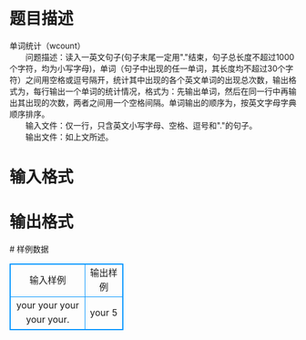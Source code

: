 # 

 
 # 题目描述 
<p>
单词统计（wcount）<br>　　问题描述：读入一英文句子(句子末尾一定用"."结束，句子总长度不超过1000个字符，均为小写字母)，单词（句子中出现的任一单词，其长度均不超过30个字符）之间用空格或逗号隔开，统计其中出现的各个英文单词的出现总次数，输出格式为，每行输出一个单词的统计情况，格式为：先输出单词，然后在同一行中再输出其出现的次数，两者之间用一个空格间隔。单词输出的顺序为，按英文字母字典顺序排序。<br>　　输入文件：仅一行，只含英文小写字母、空格、逗号和"."的句子。<br>　　输出文件：如上文所述。<br></p> 

 
 # 输入格式 
<p>
</p> 

 
 # 输出格式 
<p>
</p> 
# 样例数据
<style>
        table,table tr th, table tr td { border:1px solid #0094ff; }
        table { width: 200px; min-height: 25px; line-height: 25px; text-align: center; border-collapse: collapse;}   
    </style>
<table>
	<tr>
		<td>输入样例</td>
		<td>输出样例</td>
	</tr>
<tr><td>your      your your   your your. 
</td><td>your 5</td></tr></table>
